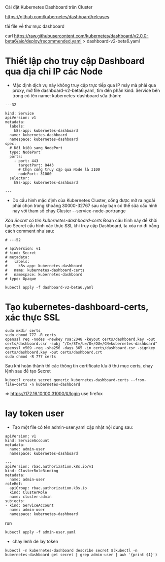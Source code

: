 Cài đặt Kubernetes Dashboard trên Cluster


https://github.com/kubernetes/dashboard/releases

tải file về thư mục dashboard

curl https://raw.githubusercontent.com/kubernetes/dashboard/v2.0.0-beta6/aio/deploy/recommended.yaml > dashboard-v2-beta6.yaml

# Thiết lập cho truy cập Dashboard qua địa chỉ IP các Node

- Mặc định dịch vụ này không truy cập trực tiếp qua IP máy mà phải qua proxy, mở file dashboard-v2-beta6.yaml, tìm đến phần kind: Service bên trong có tên name: kubernetes-dashboard sửa thành:

```
---32

kind: Service
apiVersion: v1
metadata:
  labels:
    k8s-app: kubernetes-dashboard
  name: kubernetes-dashboard
  namespace: kubernetes-dashboard
spec:
  # Đổi kiểu sang NodePort
  type: NodePort
  ports:
    - port: 443
      targetPort: 8443
      # Chọn cổng truy cập qua Node là 3100
      nodePort: 31000
  selector:
    k8s-app: kubernetes-dashboard

---
```

- Do cấu hình mặc định của Kubernetes Cluster, cổng được mở ra ngoài phải chọn trong khoảng 30000-32767 sau này bạn có thể sửa cấu hình này với tham số chạy Cluster --service-node-portrange

*Xóa Secret có tên kubernetes-dashboard-certs*
Đoạn cấu hình này để khởi tạo Secret cấu hình xác thực SSL khi truy cập Dashboard, ta xóa nó đi bằng cách comment như sau:

```
# ---52

# apiVersion: v1
# kind: Secret
# metadata:
#   labels:
#     k8s-app: kubernetes-dashboard
#   name: kubernetes-dashboard-certs
#   namespace: kubernetes-dashboard
# type: Opaque
```

```
kubectl apply -f dashboard-v2-beta6.yaml
```

# Tạo kubernetes-dashboard-certs, xác thực SSL

```
sudo mkdir certs
sudo chmod 777 -R certs
openssl req -nodes -newkey rsa:2048 -keyout certs/dashboard.key -out certs/dashboard.csr -subj "/C=/ST=/L=/O=/OU=/CN=kubernetes-dashboard"
openssl x509 -req -sha256 -days 365 -in certs/dashboard.csr -signkey certs/dashboard.key -out certs/dashboard.crt
sudo chmod -R 777 certs
```

Sau khi hoàn thành thì các thông tin certificate lưu ở thư mục certs, chạy lệnh sau để tạo Secret

```
kubectl create secret generic kubernetes-dashboard-certs --from-file=certs -n kubernetes-dashboard
```

=> https://172.16.10.100:31000/#/login use firefox

# lay token user

- Tạo một file có tên admin-user.yaml cập nhật nội dung sau:

```
apiVersion: v1
kind: ServiceAccount
metadata:
  name: admin-user
  namespace: kubernetes-dashboard

---
apiVersion: rbac.authorization.k8s.io/v1
kind: ClusterRoleBinding
metadata:
  name: admin-user
roleRef:
  apiGroup: rbac.authorization.k8s.io
  kind: ClusterRole
  name: cluster-admin
subjects:
- kind: ServiceAccount
  name: admin-user
  namespace: kubernetes-dashboard
  ```

  run 
  ```
  kubectl apply -f admin-user.yaml
  ```

  - chay lenh de lay token

  ```
  kubectl -n kubernetes-dashboard describe secret $(kubectl -n kubernetes-dashboard get secret | grep admin-user | awk '{print $1}')

```